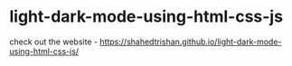 # light-dark-mode-using-html-css-js


check out the website - https://shahedtrishan.github.io/light-dark-mode-using-html-css-js/
